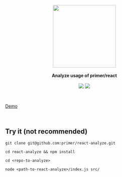 <p align="center">
  <img src="https://octodex.github.com/images/inspectocat.jpg" height="200px"/>
  <br><br>
  <b>Analyze usage of primer/react</b>
  <br><br>
  <img src="https://img.shields.io/badge/maturity-proof--of--concept-d85151?style=flat-square"/>
  <img src="https://img.shields.io/badge/npm-not--published-d85151?style=flat-square"/>
</p>

&nbsp;

[Demo](https://memex-data-sid.vercel.app/imports.html)

&nbsp;

## Try it (not recommended)

```
git clone git@github.com:primer/react-analyze.git

cd react-analyze && npm install

cd <repo-to-analyze>

node <path-to-react-analyze>/index.js src/
```
